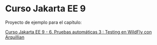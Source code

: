 # Curso Jakarta EE 9

Proyecto de ejemplo para el capítulo:

<a href="https://danielme.com/2021/04/21/curso-jakarta-ee-pruebas-automaticas-testing-en-wildfly-con-arquillian/">Curso Jakarta EE 9 - 6. Pruebas automáticas 3 : Testing en WildFly con Arquillian</a>

